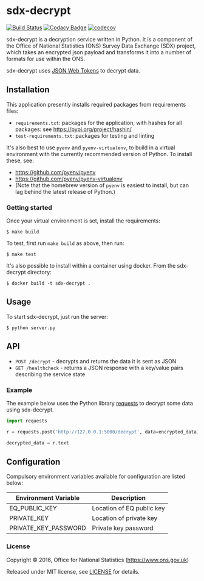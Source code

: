 # sdx-decrypt

[![Build Status](https://github.com/ONSdigital/sdx-decrypt/workflows/Build/badge.svg)](https://github.com/ONSdigital/sdx-decrypt) [![Codacy Badge](https://api.codacy.com/project/badge/Grade/9724f552b7e0457d905ebbf54610d06a)](https://www.codacy.com/app/ons-sdc/sdx-decrypt?utm_source=github.com&amp;utm_medium=referral&amp;utm_content=ONSdigital/sdx-decrypt&amp;utm_campaign=Badge_Grade) [![codecov](https://codecov.io/gh/ONSdigital/sdx-decrypt/branch/master/graph/badge.svg)](https://codecov.io/gh/ONSdigital/sdx-decrypt)

sdx-decrypt is a decryption service written in Python. It is a component of the Office of National Statistics (ONS) Survey Data Exchange (SDX) project, which takes an encrypted json payload and transforms it into a number of formats for use within the ONS.

sdx-decrypt uses [JSON Web Tokens](https://jwt.io/) to decrypt data.

## Installation
This application presently installs required packages from requirements files:
- `requirements.txt`: packages for the application, with hashes for all packages: see https://pypi.org/project/hashin/
- `test-requirements.txt`: packages for testing and linting

It's also best to use `pyenv` and `pyenv-virtualenv`, to build in a virtual environment with the currently recommended version of Python.  To install these, see:
- https://github.com/pyenv/pyenv
- https://github.com/pyenv/pyenv-virtualenv
- (Note that the homebrew version of `pyenv` is easiest to install, but can lag behind the latest release of Python.)

### Getting started
Once your virtual environment is set, install the requirements:
```shell
$ make build
```

To test, first run `make build` as above, then run:
```shell
$ make test
```

It's also possible to install within a container using docker. From the sdx-decrypt directory:
```shell
$ docker build -t sdx-decrypt .
```
## Usage

To start sdx-decrypt, just run the server:
```shell
$ python server.py
```

## API

 * `POST /decrypt` - decrypts and returns the data it is sent as JSON
 * `GET /healthcheck` - returns a JSON response with a key/value pairs describing the service state


### Example

The example below uses the Python library [requests](https://github.com/kennethreitz/requests) to decrypt some data using sdx-decrypt.

```python
import requests

r = requests.post('http://127.0.0.1:5000/decrypt', data=encrypted_data)

decrypted_data = r.text
```

## Configuration

Compulsory environment variables available for configuration are listed below:

| Environment Variable            | Description
|---------------------------------|-------------------------------
| EQ_PUBLIC_KEY                   | Location of EQ public key
| PRIVATE_KEY                     | Location of private key
| PRIVATE_KEY_PASSWORD            | Private key password

### License

Copyright © 2016, Office for National Statistics (https://www.ons.gov.uk)

Released under MIT license, see [LICENSE](LICENSE) for details.
